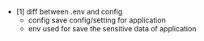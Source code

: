 - [1] diff between .env and config
    - config save config/setting for application 
    - env used for save the sensitive data of application
